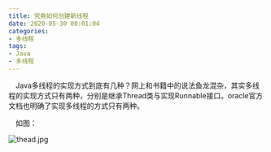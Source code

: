 ```yaml
---
title: 究竟如何创建新线程
date: 2020-05-30 00:01:04
categories:
- 多线程
tags:
- Java
- 多线程
---
```

&emsp;Java多线程的实现方式到底有几种？网上和书籍中的说法鱼龙混杂，其实多线程的实现方式只有两种，分别是继承Thread类与实现Runnable接口。oracle官方文档也明确了实现多线程的方式只有两种。


&emsp;如图：

![thead.jpg](http://ww1.sinaimg.cn/large/b1bbb565gy1gf9s9s5mq8j21gt0r3q7d.jpg)

<!-- more -->
